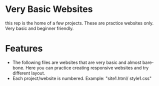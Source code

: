 # Very Basic Websites
this rep is the home of a few projects. These are practice websites only. Very basic and beginner friendly. 

# Features
* The following files are websites that are very basic and almost bare-bone. Here you can practice creating responsive websites and try different layout. 
* Each project/website is numbered. Example: "site1.html/ style1.css"
